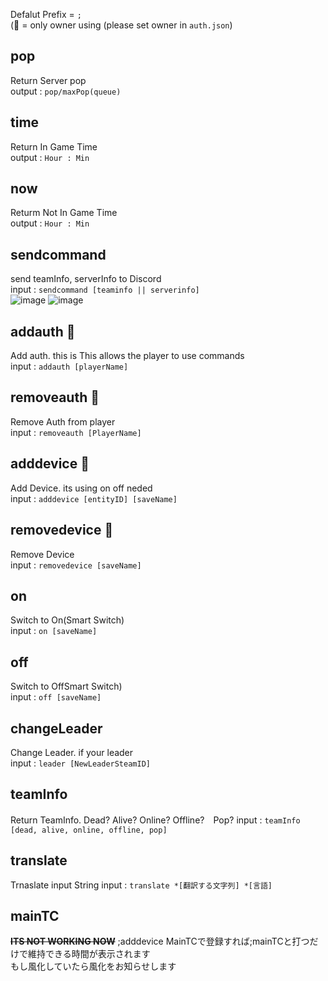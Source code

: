 Defalut Prefix =  `;`  
(:crown: = only owner using (please set owner in ``auth.json``)

## pop
Return Server pop  
output : ``pop/maxPop(queue)`` 

## time 
Return In Game Time  
output : ``Hour : Min``

## now 
Returm Not In Game Time  
output : ``Hour : Min``

## sendcommand
send teamInfo, serverInfo to Discord  
input : ``sendcommand [teaminfo || serverinfo] ``  
![image](https://github.com/AsutoraGG/Rust-TeamChat-CLI/assets/76235964/8dc54686-d491-4c93-86b0-1da6385dc0f3)
![image](https://github.com/AsutoraGG/Rust-TeamChat-CLI/assets/76235964/9f94d32d-11bf-4043-bd39-614d8750afc9)


## addauth :crown:
Add auth. this is This allows the player to use commands  
input : ``addauth [playerName]``

## removeauth :crown:
Remove Auth from player  
input : ``removeauth [PlayerName]``

## adddevice :crown:
Add Device. its using on off neded  
input : ``adddevice [entityID] [saveName]``  

## removedevice :crown:
Remove Device  
input : ``removedevice [saveName]``

## on
Switch to On(Smart Switch)  
input : ``on [saveName]``

## off
Switch to OffSmart Switch)  
input : ``off [saveName]``

## changeLeader
Change Leader. if your leader  
input : ``leader [NewLeaderSteamID]``

## teamInfo
Return TeamInfo. Dead? Alive? Online? Offline?　Pop?
input : ``teamInfo [dead, alive, online, offline, pop]``  

## translate
Trnaslate  input String
input : ``translate *[翻訳する文字列] *[言語]``  

## mainTC  
~~**ITS NOT WORKING NOW**~~
;adddevice MainTCで登録すれば;mainTCと打つだけで維持できる時間が表示されます  
もし風化していたら風化をお知らせします
